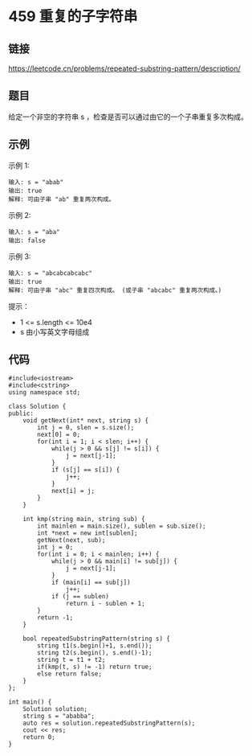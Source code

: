 # 459 重复的子字符串
## 链接
https://leetcode.cn/problems/repeated-substring-pattern/description/

## 题目 
给定一个非空的字符串 s ，检查是否可以通过由它的一个子串重复多次构成。

## 示例
示例 1:
```
输入: s = "abab"
输出: true
解释: 可由子串 "ab" 重复两次构成。
```
示例 2:
```
输入: s = "aba"
输出: false
```
示例 3:
```
输入: s = "abcabcabcabc"
输出: true
解释: 可由子串 "abc" 重复四次构成。 (或子串 "abcabc" 重复两次构成。)
```

提示：

- 1 <= s.length <= 10e4
- s 由小写英文字母组成 

## 代码
```
#include<iostream>
#include<cstring>
using namespace std;

class Solution {
public:
	void getNext(int* next, string s) {
		int j = 0, slen = s.size();
		next[0] = 0;
		for(int i = 1; i < slen; i++) {
			while(j > 0 && s[j] != s[i]) {
				j = next[j-1];
			}
			if (s[j] == s[i]) {
				j++;
			}
			next[i] = j;
		}
	}
	
	int kmp(string main, string sub) {
		int mainlen = main.size(), sublen = sub.size();
		int *next = new int[sublen];
		getNext(next, sub);
		int j = 0;
		for(int i = 0; i < mainlen; i++) {
			while(j > 0 && main[i] != sub[j]) {
				j = next[j-1];
			}
			if (main[i] == sub[j])
				j++;
			if (j == sublen)
				return i - sublen + 1;
		}
		return -1;
	}
	
    bool repeatedSubstringPattern(string s) {
		string t1(s.begin()+1, s.end());
		string t2(s.begin(), s.end()-1);
		string t = t1 + t2;
		if(kmp(t, s) != -1) return true;
		else return false;
    }
};

int main() {
	Solution solution;
	string s = "ababba";
	auto res = solution.repeatedSubstringPattern(s);
	cout << res;
	return 0;
}
```